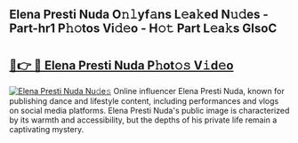 ## Elena Presti Nuda O𝚗𝚕yf𝚊ns L𝚎a𝚔ed N𝚞𝚍es - Part-hr1 P𝚑𝚘tos Vi𝚍𝚎o - H𝚘𝚝 Part L𝚎a𝚔s GIsoC

# <h2><a href="http://kf3z0xg.oniu.top/?m=Elena+Presti+Nuda">🔗👉 🔴 Elena Presti Nuda P𝚑ot𝚘𝚜 V𝚒d𝚎o</a></h2>

[![Elena Presti Nuda Nu𝚍e𝚜](https://i.imgur.com/0qMVB7G.gif)](http://kf3z0xg.oniu.top/?m=Elena+Presti+Nuda)
Online influencer Elena Presti Nuda, known for publishing dance and lifestyle content, including performances and vlogs on social media platforms. Elena Presti Nuda's public image is characterized by its warmth and accessibility, but the depths of his private life remain a captivating mystery.  
